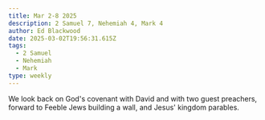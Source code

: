 ```yaml
---
title: Mar 2-8 2025
description: 2 Samuel 7, Nehemiah 4, Mark 4
author: Ed Blackwood
date: 2025-03-02T19:56:31.615Z
tags:
  - 2 Samuel
  - Nehemiah
  - Mark
type: weekly
---
```

W﻿e look back on God's covenant with David and with two guest preachers, forward to Feeble Jews building a wall, and Jesus' kingdom parables.